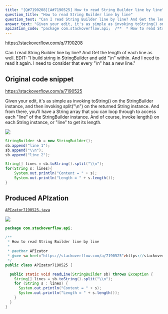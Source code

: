 ```yaml
---
title: "[Q#7190208][A#7190525] How to read String Builder line by line"
question_title: "How to read String Builder line by line"
question_text: "Can I read String Builder line by line? And Get the length of each line as well. EDIT: \"I build string in StringBuilder and add \"\\n\" within. And I need to read it again. I need to consider that every \"\\n\" has a new line.\""
answer_text: "Given your edit, it's as simple as invoking toString() on the StringBuilder instance, and then invoking split(\"\\\\n\") on the returned String instance. And from there, you'll have a String array that you can loop through to access each \"line\" of the StringBuilder instance. And of course, invoke length() on each String instance, or \"line\" to get its length."
apization_code: "package com.stackoverflow.api;  /**  * How to read String Builder line by line  *  * @author APIzator  * @see <a href=\"https://stackoverflow.com/a/7190525\">https://stackoverflow.com/a/7190525</a>  */ public class APIzator7190525 {    public static void readLine(StringBuilder sb) throws Exception {     String[] lines = sb.toString().split(\"\\\\n\");     for (String s : lines) {       System.out.println(\"Content = \" + s);       System.out.println(\"Length = \" + s.length());     }   } }"
---
```


https://stackoverflow.com/q/7190208

Can I read String Builder line by line? And Get the length of each line as well.
EDIT:
&quot;I build string in StringBuilder and add &quot;\n&quot; within. And I need to read it again. I need to consider that every &quot;\n&quot; has a new line.&quot;



## Original code snippet

https://stackoverflow.com/a/7190525

Given your edit, it&#x27;s as simple as invoking toString() on the StringBuilder instance, and then invoking split(&quot;\\n&quot;) on the returned String instance. And from there, you&#x27;ll have a String array that you can loop through to access each &quot;line&quot; of the StringBuilder instance. And of course, invoke length() on each String instance, or &quot;line&quot; to get its length.

<div class="code-logo"><img src="/stackoverflow.png" /></div>

```java
StringBuilder sb = new StringBuilder();
sb.append("line 1");
sb.append("\\n");
sb.append("line 2");

String[] lines = sb.toString().split("\\n");
for(String s: lines){
    System.out.println("Content = " + s);
    System.out.println("Length = " + s.length());
}
```

## Produced APIzation

[`APIzator7190525.java`](https://github.com/blind-papers/apization-temp-data/raw/main/search/APIzator7190525.java)

<div class="code-logo"><img src="/apizator.png" /></div>

```java
package com.stackoverflow.api;

/**
 * How to read String Builder line by line
 *
 * @author APIzator
 * @see <a href="https://stackoverflow.com/a/7190525">https://stackoverflow.com/a/7190525</a>
 */
public class APIzator7190525 {

  public static void readLine(StringBuilder sb) throws Exception {
    String[] lines = sb.toString().split("\\n");
    for (String s : lines) {
      System.out.println("Content = " + s);
      System.out.println("Length = " + s.length());
    }
  }
}

```